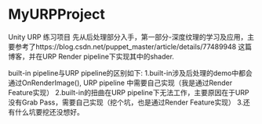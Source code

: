 # MyURPProject

Unity URP 练习项目
先从后处理部分入手，第一部分-深度纹理的学习及应用，主要参考了https://blog.csdn.net/puppet_master/article/details/77489948 这篇博客，并在URP Render pipeline下实现其中的shader.

built-in pipeline与URP pipeline的区别如下:
1.built-in涉及后处理的demo中都会通过OnRenderImage(), URP pipeline 中需要自己实现（我是通过Render Feature实现）
2.built-in的扭曲在URP pipeline下无法工作，主要原因在于URP 没有Grab Pass，需要自己实现（挖个坑，也是通过Render Feature实现）
3.还有什么坑要挖还没想好。
